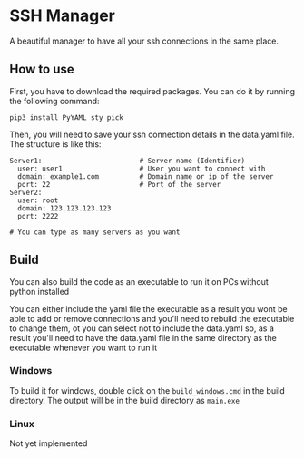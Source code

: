 # SSH Manager
A beautiful manager to have all your ssh connections in the same place.

## How to use
First, you have to download the required packages. You can do it by running the following command:

`pip3 install PyYAML sty pick`

Then, you will need to save your ssh connection details in the data.yaml file.
The structure is like this:

```
Server1:                        # Server name (Identifier)
  user: user1                   # User you want to connect with
  domain: example1.com          # Domain name or ip of the server
  port: 22                      # Port of the server
Server2:
  user: root
  domain: 123.123.123.123
  port: 2222

# You can type as many servers as you want
```
## Build
You can also build the code as an executable to run it on PCs without python installed

You can either include the yaml file the executable as a result you wont be able to add or remove connections and you'll need to rebuild the executable to change them, ot you can select not to include the data.yaml so, as a result you'll need to have the data.yaml file in the same directory as the executable whenever you want to run it

### Windows
To build it for windows, double click on the `build_windows.cmd` in the build directory. The output will be in the build directory as `main.exe` 
### Linux
Not yet implemented
